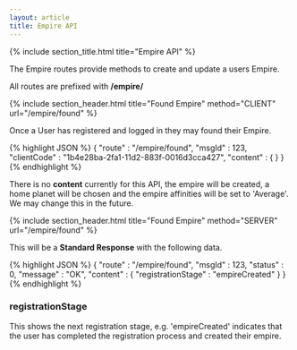```yaml
---
layout: article
title: Empire API
---
```


{% include section_title.html title="Empire API" %}

The Empire routes provide methods to create and update a users Empire.

All routes are prefixed with **/empire/**

{% include section_header.html title="Found Empire" method="CLIENT" url="/empire/found" %}

Once a User has registered and logged in they may found their Empire.


{% highlight JSON %}
{
  "route"           : "/empire/found",
  "msgId"           : 123,
  "clientCode"      : "1b4e28ba-2fa1-11d2-883f-0016d3cca427",
  "content"         : {
  }
}
{% endhighlight %}

There is no **content** currently for this API, the empire will be created, a home planet
will be chosen and the empire affinities will be set to 'Average'. We may change this in
the future.

{% include section_header.html title="Found Empire" method="SERVER" url="/empire/found" %}

This will be a **Standard Response** with the following data.

{% highlight JSON %}
{
  "route"           : "/empire/found",
  "msgId"           : 123,
  "status"          : 0,
  "message"         : "OK",
  "content"         : {
    "registrationStage" : "empireCreated"
  }
}
{% endhighlight %}

### registrationStage

This shows the next registration stage, e.g. 'empireCreated' indicates that 
the user has completed the registration process and created their empire.


